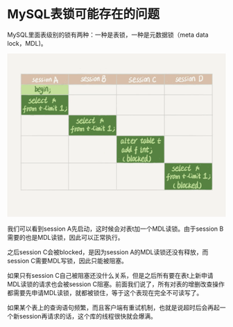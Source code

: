 # MySQL表锁可能存在的问题

MySQL里面表级别的锁有两种：一种是表锁，一种是元数据锁（meta data lock，MDL)。

![](https://raw.githubusercontent.com/Cerbur/pic/main/20210715143052.png)

我们可以看到session A先启动，这时候会对表t加一个MDL读锁。由于session B需要的也是MDL读锁，因此可以正常执行。

之后session C会被blocked，是因为session A的MDL读锁还没有释放，而session C需要MDL写锁，因此只能被阻塞。

如果只有session C自己被阻塞还没什么关系，但是之后所有要在表t上新申请MDL读锁的请求也会被session C阻塞。前面我们说了，所有对表的增删改查操作都需要先申请MDL读锁，就都被锁住，等于这个表现在完全不可读写了。

如果某个表上的查询语句频繁，而且客户端有重试机制，也就是说超时后会再起一个新session再请求的话，这个库的线程很快就会爆满。